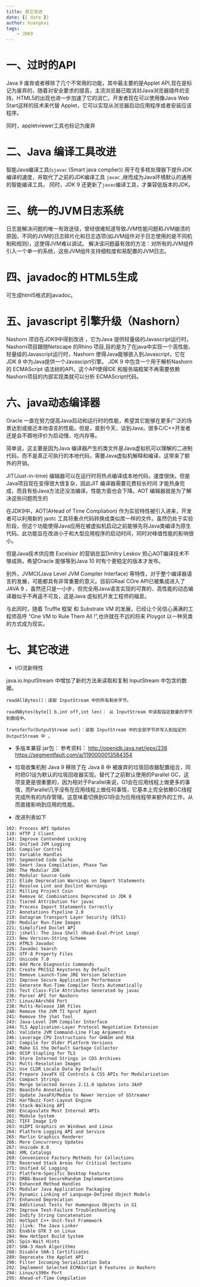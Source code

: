 ```yaml
---
title: 其它改进
date: {{ date }}
author: huangkai
tags:
    - JDK9
---
```


# 一、过时的API #

Java 9 废弃或者移除了几个不常用的功能，其中最主要的是Applet API,现在是标记为废弃的，随着对安全要求的提高，主流浏览器已取消对Java浏览器插件的支持。HTML5的出现也进一步加速了它的消亡。开发者现在可以使用像Java Web Start这样的技术来代替 Applet，它可以实现从浏览器启动应用程序或者安装应该程序。

同时，appletviewer工具也标记为废弃

# 二、Java 编译工具改进 #

智能Java编译工具(`sjavac` (Smart java complier)) 用于在多核处理器下提升JDK编译的速度，并取代了之前的JDK编译工具 `javac` ,继而成为Java环境默认的通用的智能编译工具。
同时，JDK 9 还更新了`javac`编译工具，才兼容低版本的JDK。


# 三、统一的JVM日志系统 #

日志是解决问题的唯一有效途径，曾经很难知道导致JVM性能问题和JVM崩溃的原因，不同的JVM的日志碎片化和日志选项(如JVM组件对于日志使用的是不同机制和规则)，这使得JVM难以调试。
解决该问题最有效的方法：对所有的JVM组件引入一个单一的系统，这些JVM组件支持细粒度和易配置的JVM日志。

# 四、javadoc的 HTML5生成 #

可生成html5格式的javadoc。

# 五、javascript 引擎升级（Nashorn） #

Nashorn 项目在JDK9中得到改进 ，它为Java 提供轻量级的Javascript运行时。Nashorn项目跟随Netscape 的Rhino 项目,目的是为了在java中实现一个高性能、轻量级的Javascript运行时，Nashorn 使得Java能够嵌入到Javascript，它在JDK 8 中为Java提供一个Javasciprt引擎。
JDK 9 中包含一个用于解析Nashorn的 ECMAScript 语法树的API，这个API使得IDE 和服务端框架不再需要依赖 Nashorn项目的内部实现类就可以分析 ECMAScript代码。

# 六、java动态编译器 #

Oracle 一直在努力提高Java启动和运行时的性能，希望其它能够在更多广泛的场景达到或接近本地语言的性能。但是，直到今天，谈到Java，很多C/C++开发者还是会不屑地评价为启动慢、吃内存等。


简单说，这主要是因为Java 编译器产生的类文件是Java虚拟机可以理解的二进制代码，而不是真正可执行的本地代码，需要Java虚拟机解释和编译，这带来了额外的开销。

JIT(Just-in-time) 编辑器可以在运行时将热点编译成本地代码，速度很快。但是Java项目现在变得很大很复杂，因此JIT 编译器需要花费较长时间 才能热身完成，而且有些Java方法还没法编译。性能方面也会下降。AOT 编辑器就是为了解决这些问题而生的

在JDK9中，AOT(AHead of Time Compliation) 作为实验特性被引入进来，开发者可以利用新的 jaotc 工具将重点代码转换成类似库一样的文件。虽然仍处于实验阶段，但这个功能使得Java应用在被虚拟机启动之前能够先将Java类编译为原生代码。此功能旨在改进小于和大型应用程序的启动时间，同时对峰值性能的影响很小。

但是Java技术供应商 Excelsior 的营销总监Dmitry Leskov 担心AOT编译技术不够成熟，希望Oracle 能够等到Java 10 时有个更稳定的版本才发布。

别外，JVMCI(Java Level JVM Compiler Interface) 等特性，对于整个编译器语言的发展，可能都具有非常重要的意义。目前GRaal COre API已被集成进入了JAVA 9 ，虽然还只是一小步，但完全用Java语言实现的可靠的、高性能的动态编译器似乎不再遥不可及，这是Java 虚拟机开发工程师的福音。

与此同时，随着 Truffle 框架 和 Substrate VM 的发展，已经让个另信心满满的工程师高呼 “One VM to Rule Them All !”,也许就在不远的将来 Ploygot 以一种另类的方式成为现实。

# 七、其它改进 #

- I/O流新特性

java.io.InputStream 中增加了新的方法来读取和复制 InputStream 中包含的数据。

```
readAllBytes()：读取 InputStream 中的所有剩余字节。

readNBytes(byte[] b,int off,int len)： 从 InputStream 中读取指定数量的字节到数组中。

transferTo(OutputStream out)：读取 InputStream 中的全部字节并写入到指定的 OutputStream 中 。
```

- 多版本兼容 jar包： 
参考资料：
http://openjdk.java.net/jeps/238
https://segmentfault.com/a/1190000013584354

- 垃圾收集机制
Java 9 移除了在 Java 8 中 被废弃的垃圾回收器配置组合，同时把G1设为默认的垃圾回收器实现。替代了之前默认使用的Parallel GC，这项变更是很重要的，因为相对于Parallel来说，G1会在应用线程上做更多的事情，而Parallel几乎没有在应用线程上做任何事情，它基本上完全依赖GC线程完成所有的内存管理。这意味着切换到G1将会为应用线程带来额外的工作，从而直接影响到应用的性能。

- 改进列表如下

```
102: Process API Updates
110: HTTP 2 Client
143: Improve Contended Locking
158: Unified JVM Logging
165: Compiler Control
193: Variable Handles
197: Segmented Code Cache
199: Smart Java Compilation, Phase Two
200: The Modular JDK
201: Modular Source Code
211: Elide Deprecation Warnings on Import Statements
212: Resolve Lint and Doclint Warnings
213: Milling Project Coin
214: Remove GC Combinations Deprecated in JDK 8
215: Tiered Attribution for javac
216: Process Import Statements Correctly
217: Annotations Pipeline 2.0
219: Datagram Transport Layer Security (DTLS)
220: Modular Run-Time Images
221: Simplified Doclet API
222: jshell: The Java Shell (Read-Eval-Print Loop)
223: New Version-String Scheme
224: HTML5 Javadoc
225: Javadoc Search
226: UTF-8 Property Files
227: Unicode 7.0
228: Add More Diagnostic Commands
229: Create PKCS12 Keystores by Default
231: Remove Launch-Time JRE Version Selection
232: Improve Secure Application Performance
233: Generate Run-Time Compiler Tests Automatically
235: Test Class-File Attributes Generated by javac
236: Parser API for Nashorn
237: Linux/AArch64 Port
238: Multi-Release JAR Files
240: Remove the JVM TI hprof Agent
241: Remove the jhat Tool
243: Java-Level JVM Compiler Interface
244: TLS Application-Layer Protocol Negotiation Extension
245: Validate JVM Command-Line Flag Arguments
246: Leverage CPU Instructions for GHASH and RSA
247: Compile for Older Platform Versions
248: Make G1 the Default Garbage Collector
249: OCSP Stapling for TLS
250: Store Interned Strings in CDS Archives
251: Multi-Resolution Images
252: Use CLDR Locale Data by Default    
253: Prepare JavaFX UI Controls & CSS APIs for Modularization
254: Compact Strings
255: Merge Selected Xerces 2.11.0 Updates into JAXP
256: BeanInfo Annotations
257: Update JavaFX/Media to Newer Version of GStreamer
258: HarfBuzz Font-Layout Engine
259: Stack-Walking API
260: Encapsulate Most Internal APIs
261: Module System
262: TIFF Image I/O
263: HiDPI Graphics on Windows and Linux
264: Platform Logging API and Service
265: Marlin Graphics Renderer
266: More Concurrency Updates
267: Unicode 8.0
268: XML Catalogs
269: Convenience Factory Methods for Collections
270: Reserved Stack Areas for Critical Sections
271: Unified GC Logging
272: Platform-Specific Desktop Features
273: DRBG-Based SecureRandom Implementations
274: Enhanced Method Handles
275: Modular Java Application Packaging
276: Dynamic Linking of Language-Defined Object Models
277: Enhanced Deprecation
278: Additional Tests for Humongous Objects in G1
279: Improve Test-Failure Troubleshooting        
280: Indify String Concatenation
281: HotSpot C++ Unit-Test Framework
282: jlink: The Java Linker
283: Enable GTK 3 on Linux
284: New HotSpot Build System
285: Spin-Wait Hints
287: SHA-3 Hash Algorithms
288: Disable SHA-1 Certificates
289: Deprecate the Applet API    
290: Filter Incoming Serialization Data
292: Implement Selected ECMAScript 6 Features in Nashorn
294: Linux/s390x Port
295: Ahead-of-Time Compilation

```
